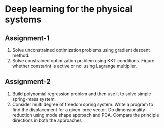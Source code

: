 # Deep learning for the physical systems
## Assignment-1
1. Solve unconstrained optimization problems using gradient descent method.
2. Solve constrained optimization problem using KKT conditions. Figure whether constarint is active or not using Lagrange multiplier.

## Assignment-2
1. Build polynomial regression problem and then use it to solve simple spring-mass system.
2. Consider multi degree of freedom spring system. Write a program to find the displacement for a given force vector. Do dimensionality reduction using mode shape approach and PCA. Compare the principle directions in both the approaches.
